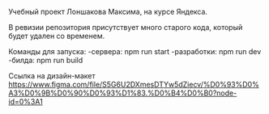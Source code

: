 Учебный проект Лоншакова Максима, на курсе Яндекса.

В ревизии репозитория присутствует много старого кода, который будет удален со временем.

Команды для запуска:
    -сервера: npm run start
    -разработки: npm run dev
    -билда: npm run build

Ссылка на дизайн-макет https://www.figma.com/file/S5G6U2DXmesDTYw5dZiecv/%D0%93%D0%A3%D0%9B%D0%90%D0%93%D1%83.%D0%B4%D0%B0?node-id=0%3A1